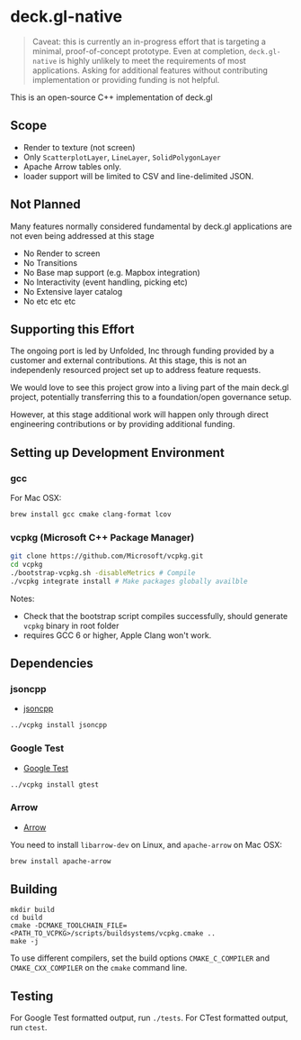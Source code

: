 # deck.gl-native

> Caveat: this is currently an in-progress effort that is targeting a minimal, proof-of-concept prototype. Even at completion, `deck.gl-native` is highly unlikely to meet the requirements of most applications. Asking for additional features without contributing implementation or providing funding is not helpful.

This is an open-source C++ implementation of deck.gl 

## Scope

- Render to texture (not screen)
- Only `ScatterplotLayer`, `LineLayer`, `SolidPolygonLayer`
- Apache Arrow tables only.
- loader support will be limited to CSV and line-delimited JSON. 


## Not Planned

Many features normally considered fundamental by deck.gl applications are not even being addressed at this stage

- No Render to screen
- No Transitions
- No Base map support (e.g. Mapbox integration)
- No Interactivity (event handling, picking etc)
- No Extensive layer catalog
- No etc etc etc

## Supporting this Effort

The ongoing port is led by Unfolded, Inc through funding provided by a customer and external contributions. At this stage, this is not an independenly resourced project set up to address feature requests. 

We would love to see this project grow into a living part of the main deck.gl project, potentially transferring this to a foundation/open governance setup. 

However, at this stage additional work will happen only through direct engineering contributions or by providing additional funding. 


## Setting up Development Environment

### gcc

For Mac OSX:

```sh
brew install gcc cmake clang-format lcov
```

### vcpkg (Microsoft C++ Package Manager)

```sh
git clone https://github.com/Microsoft/vcpkg.git
cd vcpkg
./bootstrap-vcpkg.sh -disableMetrics # Compile
./vcpkg integrate install # Make packages globally availble
```

Notes: 
- Check that the bootstrap script compiles successfully, should generate `vcpkg` binary in root folder
- requires GCC 6 or higher, Apple Clang won't work.

## Dependencies

### jsoncpp

- [jsoncpp](https://github.com/open-source-parsers/jsoncpp)

```sh
../vcpkg install jsoncpp
```

### Google Test

- [Google Test](https://github.com/google/googletest)

```sh
../vcpkg install gtest
```

### Arrow

- [Arrow](https://arrow.apache.org/install/)

You need to install `libarrow-dev` on Linux,
and `apache-arrow` on Mac OSX:

```sh
brew install apache-arrow
```

## Building

```
mkdir build
cd build
cmake -DCMAKE_TOOLCHAIN_FILE=<PATH_TO_VCPKG>/scripts/buildsystems/vcpkg.cmake ..
make -j
```

To use different compilers, set the build options `CMAKE_C_COMPILER` and `CMAKE_CXX_COMPILER` on the `cmake` command line.

## Testing

For Google Test formatted output, run `./tests`.
For CTest formatted output, run `ctest`.
